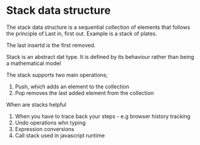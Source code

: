 # Stack data structure

The stack data structure is a sequential collection of elements that follows the principle of Last in, first out. Example is a stack of plates.

The last insertd is the first removed.

Stack is an abstract dat type. It is defined by its behaviour rather than being a mathematical model

The stack supports two main operations;
1. Push, which adds an element to the collection
2. Pop removes the last added element from the collection

When are stacks helpful

1. When you have to trace back your steps - e.g browser history tracking
2. Undo operations whn typing
3. Expression conversions
4. Call stack used in javascript runtime